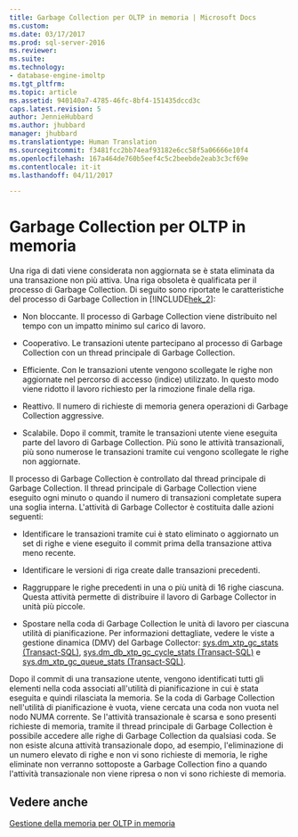 ```yaml
---
title: Garbage Collection per OLTP in memoria | Microsoft Docs
ms.custom: 
ms.date: 03/17/2017
ms.prod: sql-server-2016
ms.reviewer: 
ms.suite: 
ms.technology:
- database-engine-imoltp
ms.tgt_pltfrm: 
ms.topic: article
ms.assetid: 940140a7-4785-46fc-8bf4-151435dccd3c
caps.latest.revision: 5
author: JennieHubbard
ms.author: jhubbard
manager: jhubbard
ms.translationtype: Human Translation
ms.sourcegitcommit: f3481fcc2bb74eaf93182e6cc58f5a06666e10f4
ms.openlocfilehash: 167a464de760b5eef4c5c2beebde2eab3c3cf69e
ms.contentlocale: it-it
ms.lasthandoff: 04/11/2017

---
```

# <a name="in-memory-oltp-garbage-collection"></a>Garbage Collection per OLTP in memoria
  Una riga di dati viene considerata non aggiornata se è stata eliminata da una transazione non più attiva. Una riga obsoleta è qualificata per il processo di Garbage Collection. Di seguito sono riportate le caratteristiche del processo di Garbage Collection in [!INCLUDE[hek_2](../../includes/hek-2-md.md)]:  
  
-   Non bloccante. Il processo di Garbage Collection viene distribuito nel tempo con un impatto minimo sul carico di lavoro.  
  
-   Cooperativo. Le transazioni utente partecipano al processo di Garbage Collection con un thread principale di Garbage Collection.  
  
-   Efficiente. Con le transazioni utente vengono scollegate le righe non aggiornate nel percorso di accesso (indice) utilizzato. In questo modo viene ridotto il lavoro richiesto per la rimozione finale della riga.  
  
-   Reattivo. Il numero di richieste di memoria genera operazioni di Garbage Collection aggressive.  
  
-   Scalabile. Dopo il commit, tramite le transazioni utente viene eseguita parte del lavoro di Garbage Collection. Più sono le attività transazionali, più sono numerose le transazioni tramite cui vengono scollegate le righe non aggiornate.  
  
 Il processo di Garbage Collection è controllato dal thread principale di Garbage Collection. Il thread principale di Garbage Collection viene eseguito ogni minuto o quando il numero di transazioni completate supera una soglia interna. L'attività di Garbage Collector è costituita dalle azioni seguenti:  
  
-   Identificare le transazioni tramite cui è stato eliminato o aggiornato un set di righe e viene eseguito il commit prima della transazione attiva meno recente.  
  
-   Identificare le versioni di riga create dalle transazioni precedenti.  
  
-   Raggruppare le righe precedenti in una o più unità di 16 righe ciascuna. Questa attività permette di distribuire il lavoro di Garbage Collector in unità più piccole.  
  
-   Spostare nella coda di Garbage Collection le unità di lavoro per ciascuna utilità di pianificazione. Per informazioni dettagliate, vedere le viste a gestione dinamica (DMV) del Garbage Collector: [sys.dm_xtp_gc_stats &#40;Transact-SQL&#41;](../../relational-databases/system-dynamic-management-views/sys-dm-xtp-gc-stats-transact-sql.md), [sys.dm_db_xtp_gc_cycle_stats &#40;Transact-SQL&#41;](../../relational-databases/system-dynamic-management-views/sys-dm-db-xtp-gc-cycle-stats-transact-sql.md) e [sys.dm_xtp_gc_queue_stats &#40;Transact-SQL&#41;](../../relational-databases/system-dynamic-management-views/sys-dm-xtp-gc-queue-stats-transact-sql.md).  
  
 Dopo il commit di una transazione utente, vengono identificati tutti gli elementi nella coda associati all'utilità di pianificazione in cui è stata eseguita e quindi rilasciata la memoria. Se la coda di Garbage Collection nell'utilità di pianificazione è vuota, viene cercata una coda non vuota nel nodo NUMA corrente. Se l'attività transazionale è scarsa e sono presenti richieste di memoria, tramite il thread principale di Garbage Collection è possibile accedere alle righe di Garbage Collection da qualsiasi coda. Se non esiste alcuna attività transazionale dopo, ad esempio, l'eliminazione di un numero elevato di righe e non vi sono richieste di memoria, le righe eliminate non verranno sottoposte a Garbage Collection fino a quando l'attività transazionale non viene ripresa o non vi sono richieste di memoria.  
  
## <a name="see-also"></a>Vedere anche  
 [Gestione della memoria per OLTP in memoria](http://msdn.microsoft.com/library/d82f21fa-6be1-4723-a72e-f2526fafd1b6)  
  
  
